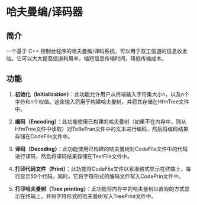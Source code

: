 ﻿# 哈夫曼编/译码器

## 简介

一个基于 C++ 控制台程序的哈夫曼编/译码系统，可以用于双工信道的信息收发站。它可以大大提高信道利用率，缩短信息传输时间，降低传输成本。

## 功能

1. **初始化（Initialization）**：此功能允许用户从终端输入字符集大小n，以及n个字符和n个权值。这些输入将用于构建哈夫曼树，并将其存储在HfmTree文件中。

2. **编码（Encoding）**：此功能使用已构建的哈夫曼树（如果不在内存中，则从HfmTree文件中读取）对ToBeTran文件中的文本进行编码，然后将编码结果存储在CodeFile文件中。

3. **译码（Decoding）**：此功能使用已构建的哈夫曼树对CodeFile文件中的代码进行译码，然后将译码结果存储在TextFile文件中。

4. **打印代码文件（Print）**：此功能将CodeFile文件以紧凑格式显示在终端上，每行显示50个代码。同时，它将字符形式的编码文件写入CodePrin文件中。

5. **打印哈夫曼树（Tree printing）**：此功能将内存中的哈夫曼树以直观的方式显示在终端上，并将字符形式的哈夫曼树写入TreePrint文件中。
